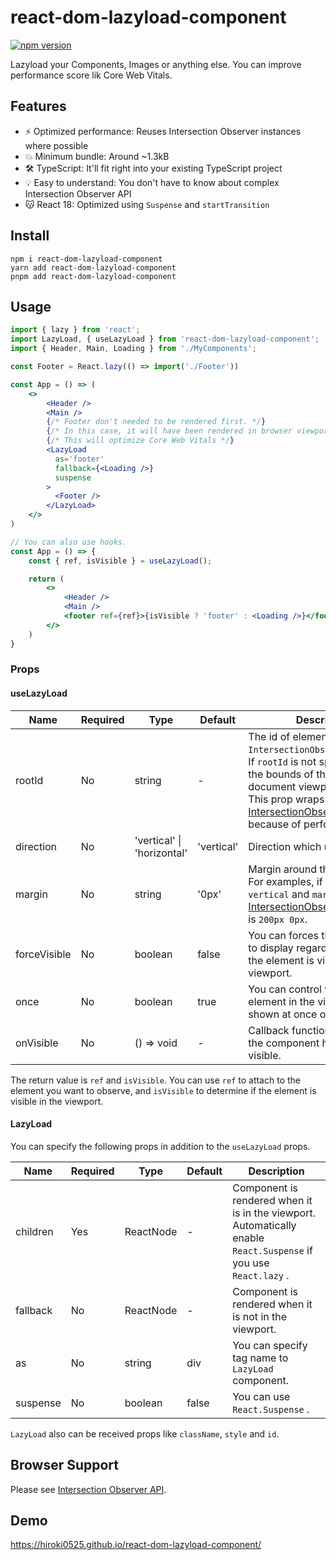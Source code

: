 # react-dom-lazyload-component

[![npm version](https://badge.fury.io/js/react-dom-lazyload-component.svg)](https://badge.fury.io/js/react-dom-lazyload-component)

Lazyload your Components, Images or anything else. You can improve performance score lik Core Web Vitals.

## Features

- ⚡️ Optimized performance: Reuses Intersection Observer instances where possible
- 💥 Minimum bundle: Around ~1.3kB
- 🛠 TypeScript: It'll fit right into your existing TypeScript project
- 💡 Easy to understand: You don't have to know about complex Intersection Observer API
- 😽 React 18: Optimized using `Suspense` and `startTransition`

## Install

```
npm i react-dom-lazyload-component
yarn add react-dom-lazyload-component
pnpm add react-dom-lazyload-component
```

## Usage

```jsx
import { lazy } from 'react';
import LazyLoad, { useLazyLoad } from 'react-dom-lazyload-component';
import { Header, Main, Loading } from './MyComponents';

const Footer = React.lazy(() => import('./Footer'))

const App = () => (
    <>
        <Header />
        <Main />
        {/* Footer don't needed to be rendered first. */}
        {/* In this case, it will have been rendered in browser viewport. */}
        {/* This will optimize Core Web Vitals */}
        <LazyLoad
          as='footer'
          fallback={<Loading />}
          suspense
        >
          <Footer />
        </LazyLoad>
    </>
)

// You can also use hooks.
const App = () => {
    const { ref, isVisible } = useLazyLoad();

    return (
        <>
            <Header />
            <Main />
            <footer ref={ref}>{isVisible ? 'footer' : <Loading />}</footer>
        </>
    )
}
```

### Props

#### useLazyLoad

| Name         | Required | Type                           | Default    | Description                                                                                                                                                                                                                                                                                         |
|--------------|----------|--------------------------------|------------|-----------------------------------------------------------------------------------------------------------------------------------------------------------------------------------------------------------------------------------------------------------------------------------------------------|
| rootId       | No       | string                         | -          | The id of element which is `IntersectionObserver`'s target. If `rootId` is not specified, then the bounds of the actual document viewport are used. This prop wraps [IntersectionObserver.root](https://developer.mozilla.org/en-US/docs/Web/API/IntersectionObserver/root) because of performance. |
| direction    | No       | 'vertical' &#124; 'horizontal' | 'vertical' | Direction which user will scroll.                                                                                                                                                                                                                                                                   |
| margin       | No       | string                         | '0px'      | Margin around the root element. For examples, if `direction` is `vertical` and `margin` is `200px`, [IntersectionObserver.thresholds](https://developer.mozilla.org/en-US/docs/Web/API/IntersectionObserver/thresholds) is `200px 0px`.                                                             |
| forceVisible | No       | boolean                        | false      | You can forces the component to display regardless of whether the element is visible in the viewport.                                                                                                                                                                                               |
| once         | No       | boolean                        | true       | You can control whether the element in the viewport is shown at once or not.                                                                                                                                                                                                                        |
| onVisible    | No       | () => void                     | -          | Callback function called when the component has been visible.                                                                                                                                                                                                                                       |

The return value is `ref` and `isVisible`.
You can use `ref` to attach to the element you want to observe, and `isVisible` to determine if the element is visible in the viewport.

#### LazyLoad

You can specify the following props in addition to the `useLazyLoad` props.

| Name         | Required | Type                           | Default    | Description                                                                                                                                                                                                                                                                                         |
|--------------|----------|--------------------------------|------------|-----------------------------------------------------------------------------------------------------------------------------------------------------------------------------------------------------------------------------------------------------------------------------------------------------|
| children     | Yes      | ReactNode                      | -          | Component is rendered when it is in the viewport. Automatically enable `React.Suspense` if you use `React.lazy` .                                                                                                                                                                                   |
| fallback     | No       | ReactNode                      | -          | Component is rendered when it is not in the viewport.                                                                                                                                                                                                                                               |
| as           | No       | string                         | div        | You can specify tag name to `LazyLoad` component.                                                                                                                                                                                                                                                   |
| suspense     | No       | boolean                        | false      | You can use `React.Suspense` .                                                                                                                                                                                                                                                                      |

`LazyLoad` also can be received props like `className`, `style` and `id`.

## Browser Support

Please see [Intersection Observer API](https://developer.mozilla.org/en-US/docs/Web/API/Intersection_Observer_API#browser_compatibility).

## Demo
https://hiroki0525.github.io/react-dom-lazyload-component/